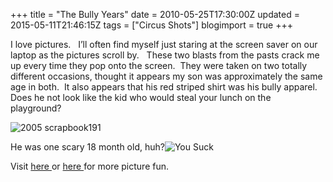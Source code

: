 +++
title = "The Bully Years"
date = 2010-05-25T17:30:00Z
updated = 2015-05-11T21:46:15Z
tags = ["Circus Shots"]
blogimport = true 
+++

I love pictures.&#160;&#160; I’ll often find myself just staring at the screen saver on our laptop as the pictures scroll by.&#160;&#160; These two blasts from the pasts crack me up every time they pop onto the screen.&#160; They were taken on two totally different occasions, thought it appears my son was approximately the same age in both.&#160; It also appears that his red striped shirt was his bully apparel.&#160; Does he not look like the kid who would steal your lunch on the playground?&#160; 

![2005 scrapbook191](https://latc.s3.amazonaws.com/wp-content/uploads/2010/05/2005scrapbook191.jpg "2005 scrapbook191")

He was one scary 18 month old, huh?![You Suck](https://latc.s3.amazonaws.com/wp-content/uploads/2010/05/YouSuck.jpg "You Suck")


Visit 
[
here
](http://www.sevenclowncircus.com)
 or 
[
here
](http://www.5minutesformom.com)
 for more picture fun.

